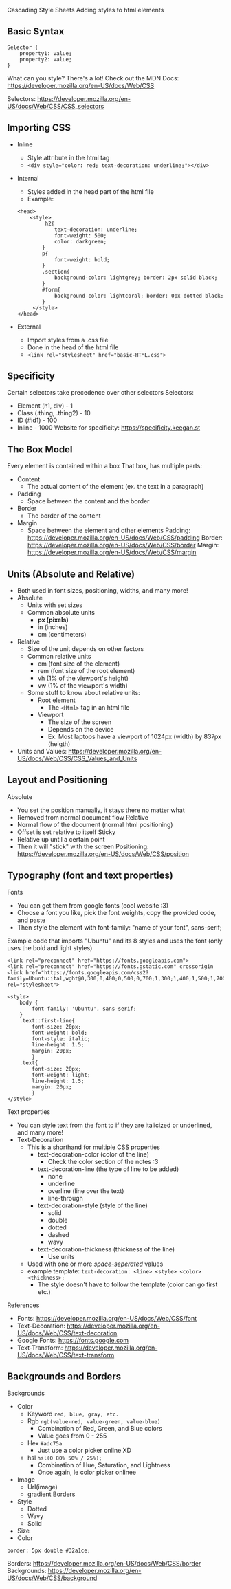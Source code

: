 Cascading Style Sheets
Adding styles to html elements

## Basic Syntax

```
Selector {
	property1: value;
	property2: value;
}
```

What can you style? There's a lot!
Check out the MDN Docs: https://developer.mozilla.org/en-US/docs/Web/CSS 

Selectors: https://developer.mozilla.org/en-US/docs/Web/CSS/CSS_selectors

## Importing CSS
- Inline
	- Style attribute in the html tag
	- ```<div style="color: red; text-decoration: underline;"></div>```
- Internal
	- Styles added in the head part of the html file
	- Example:
	```
	<head>
		<style>
		     h2{
	            text-decoration: underline;
	            font-weight: 500;
	            color: darkgreen;
	        }
	        p{
	            font-weight: bold;
	        }
	        .section{
	            background-color: lightgrey; border: 2px solid black;
	        }
	        #form{
	            background-color: lightcoral; border: 0px dotted black;
	        }
		 </style>
	</head>
	```

- External
	- Import styles from a .css file
	- Done in the head of the html file
	- ```<link rel="stylesheet" href="basic-HTML.css">``` 
## Specificity
Certain selectors take precedence over other selectors
Selectors:
- Element (h1, div) - 1
- Class (.thing, .thing2) - 10
- ID (#id1) - 100
- Inline - 1000
Website for specificity: https://specificity.keegan.st

## The Box Model
Every element is contained within a box
That box, has multiple parts:
- Content
	- The actual content of the element (ex. the text in a paragraph)
- Padding
	- Space between the content and the border
- Border
	- The border of the content
- Margin
	- Space between the element and other elements
Padding: https://developer.mozilla.org/en-US/docs/Web/CSS/padding
Border: https://developer.mozilla.org/en-US/docs/Web/CSS/border
Margin: https://developer.mozilla.org/en-US/docs/Web/CSS/margin

## Units (Absolute and Relative)
- Both used in font sizes, positioning, widths, and many more!
- Absolute
	- Units with set sizes
	- Common absolute units
		- **px (pixels)**
		- in (inches)
		- cm (centimeters)
- Relative
	- Size of the unit depends on other factors
	- Common relative units
		- em (font size of the element)
		- rem (font size of the root element)
		- vh (1% of the viewport's height)
		- vw (1% of the viewport's width)
	- Some stuff to know about relative units:
		- Root element
			- The ```<Html>``` tag in an html file
		- Viewport
			- The size of the screen
			- Depends on the device
			- Ex. Most laptops have a viewport of 1024px (width) by 837px (heigth) 
- Units and Values: https://developer.mozilla.org/en-US/docs/Web/CSS/CSS_Values_and_Units


## Layout and Positioning
Absolute
- You set the position manually, it stays there no matter what
- Removed from normal document flow 
Relative
- Normal flow of the document (normal html positioning)
- Offset is set relative to itself
Sticky
- Relative up until a certain point
- Then it will "stick" with the screen
Positioning: https://developer.mozilla.org/en-US/docs/Web/CSS/position


## Typography (font and text properties)
Fonts
- You can get them from google fonts (cool website :3)
- Choose a font you like, pick the font weights, copy the provided code, and paste
- Then style the element with font-family:  "name of your font", sans-serif;

Example code that imports "Ubuntu" and its 8 styles and uses the font (only uses the bold and light styles)

```
<link rel="preconnect" href="https://fonts.googleapis.com">
<link rel="preconnect" href="https://fonts.gstatic.com" crossorigin
<link href="https://fonts.googleapis.com/css2?family=Ubuntu:ital,wght@0,300;0,400;0,500;0,700;1,300;1,400;1,500;1,700&display=swap" rel="stylesheet">

<style>
	body {
		font-family: 'Ubuntu', sans-serif;
	}
	.text::first-line{
		font-size: 20px;
		font-weight: bold;
		font-style: italic;
		line-height: 1.5;
		margin: 20px;
		}
	.text{
		font-size: 20px;
		font-weight: light;
		line-height: 1.5;
		margin: 20px;
		}
</style>
```

Text properties
- You can style text from the font to if they are italicized or underlined, and many more!
- Text-Decoration
	- This is a shorthand for multiple CSS properties
		- text-decoration-color (color of the line)
			- Check the color section of the notes :3
		- text-decoration-line (the type of line to be added)
			- none
			- underline
			- overline (line over the text)
			- line-through
		- text-decoration-style (style of the line)
			- solid
			- double
			- dotted
			- dashed
			- wavy
		- text-decoration-thickness (thickness of the line)
			- Use units
	- Used with one or more *<u>space-seperated</u>* values
	- example template: ```text-decoration: <line> <style> <color> <thickness>;```
		- The style doesn't have to follow the template (color can go first etc.)

References
- Fonts: https://developer.mozilla.org/en-US/docs/Web/CSS/font
- Text-Decoration: https://developer.mozilla.org/en-US/docs/Web/CSS/text-decoration
- Google Fonts: https://fonts.google.com
- Text-Transform: https://developer.mozilla.org/en-US/docs/Web/CSS/text-transform


## Backgrounds and Borders
Backgrounds
- Color
	- Keyword ``` red, blue, gray, etc. ```
	- Rgb ``` rgb(value-red, value-green, value-blue) ```
		- Combination of Red, Green, and Blue colors 
		- Value goes from 0 - 255
	- Hex ``` #adc75a ```
		- Just use a color picker online XD
	- hsl ```hsl(0 80% 50% / 25%);```
		- Combination of Hue, Saturation, and Lightness
		- Once again, le color picker onlinee 
- Image
	- Url(image)
	- gradient
Borders
- Style
	- Dotted
	- Wavy
	- Solid
- Size
- Color
```
border: 5px double #32a1ce;
```

Borders: https://developer.mozilla.org/en-US/docs/Web/CSS/border
Backgrounds: https://developer.mozilla.org/en-US/docs/Web/CSS/background
